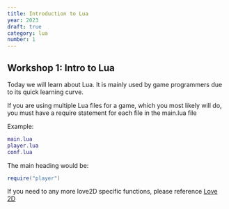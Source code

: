 ```yaml
---
title: Introduction to Lua
year: 2023
draft: true
category: lua
number: 1
---
```


## Workshop 1: Intro to Lua

Today we will learn about Lua. It is mainly used by game programmers due to its quick learning curve. 

If you are using multiple Lua files for a game, which you most likely will do, you must have a require statement for each file in the main.lua file

Example:
```lua
main.lua
player.lua
conf.lua
```


The main heading would be: 
```lua
require("player")
```


If you need to any more love2D specific functions, please reference [Love 2D](https://love2d.org/wiki/love)
